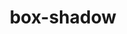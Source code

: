 ---
title: "box-shadow"
description: ""
category: css
last_test_date: "2021-08-03"
test_url: "/tests/css-box-shadow.html"
test_results_url: "https://testi.at/proj/po0Imx6tAX0U9bum5DTNpWcJ"
stats: {
	apple-mail: {
		macos: {
			"12.4": "y"
		},
		ios: {
			"12.1":	"y"
		}
	},
	gmail: {
		desktop-webmail: {
			"2019-02":	"n"
		},
		ios: {
			"2019-02":	"n"
		},
		android: {
			"2021-08":	"a #1"
		},
        mobile-webmail: {
            "2020-02":"n"
        }
	},
    orange: {
        desktop-webmail: {
            "2019-08":"y",
            "2021-03":"n"
        },
        ios: {
            "2019-08":"y"
        },
        android: {
            "2019-08":"y"
        }
    },
	outlook: {
		windows: {
			"2007": "n",
			"2010": "n",
			"2013": "n",
			"2016": "n",
			"2019": "n"
		},
		windows-10-mail: {
			"2019-02":	"n"
		},
		macos: {
			"2019-02":	"y"
		},
		outlook-com: {
			"2019-02":	"n"
		},
		ios: {
			"2019-02":	"n"
		},
		android: {
			"2019-02":	"n"
		}
	},
	yahoo: {
		desktop-webmail: {
			"2019-02":	"n"
		},
		ios: {
			"2019-02":	"n"
		},
		android: {
			"2019-02":	"n"
		}
	},
	aol: {
		desktop-webmail: {
			"2019-02":	"n"
		},
		ios: {
			"2019-02":	"n"
		},
		android: {
			"2019-02":	"n"
		}
	},
	samsung-email: {
		android: {
			"5.0.10.2":	"y",
			"6.1.50.25":	"y",
		}
	},
    sfr: {
        desktop-webmail: {
            "2019-08":"y"
        },
        ios: {
            "2019-08":"y"
        },
        android: {
            "2019-08":"y"
        }
    },
	thunderbird: {
		macos: {
			"60.5":	"y"
		}
	},
    protonmail: {
        desktop-webmail: {
            "2020-03":"y"
        },
        ios: {
            "2020-03":"y"
        },
        android: {
            "2020-03":"y"
        }
    },
    hey: {
        desktop-webmail: {
            "2020-06":"y"
        }
    },
    mail-ru: {
        desktop-webmail: {
            "2020-10":"y"
        }
    },
	fastmail: {
		desktop-webmail: {
			"2021-07": "y"
		}
	}
}
notes_by_num: {
  "1": "Partial. Works with non-Gmail accounts (GANGA)."
}
links: {
	"Can I use: CSS3 Box-shadow":"https://caniuse.com/css-boxshadow",
	"MDN: box-shadow":"https://developer.mozilla.org/en-US/docs/Web/CSS/box-shadow"
}
---